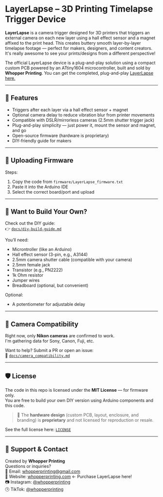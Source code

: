 # LayerLapse – 3D Printing Timelapse Trigger Device

**LayerLapse** is a camera trigger designed for 3D printers that triggers an external camera on each new layer using a hall effect sensor and a magnet affixed to the print head. This creates buttery smooth layer-by-layer timelapse footage — perfect for makers, designers, and content creators. It's really awesome to see your prints/designs from a different perspective!

The official LayerLapse device is a plug-and-play solution using a compact custom PCB powered by an ATtiny1604 microcontroller, built and sold by **Whopper Printing**. You can get the completed, plug-and-play [LayerLapse here.](https://whopperprinting.com/)

---

## 🎯 Features

- Triggers after each layer via a hall effect sensor + magnet
- Optional camera delay to reduce vibration blur from printer movements
- Compatible with DSLR/mirrorless cameras (2.5mm shutter trigger jack)
- Plug-and-play simplicity — just power it, mount the sensor and magnet, and go
- Open-source firmware (hardware is proprietary)
- DIY-friendly guide for makers

---

## 🔧 Uploading Firmware

Steps:
1. Copy the code from `firmware/LayerLapse_firmware.txt`
2. Paste it into the Arduino IDE
3. Select the correct board/port and upload

---

## 🧠 Want to Build Your Own?

Check out the DIY guide:  
👉 [`docs/diy-build-guide.md`](docs/diy-build-guide.md)

You’ll need:
- Microntroller (like an Arduino)
- Hall effect sensor (3-pin, e.g., A3144)
- 2.5mm camera shutter cable (compatible with your camera)
- 2.5mm female jack
- Transistor (e.g., PN2222)
- 1k Ohm resistor
- Jumper wires
- Breadboard (optional, but convenient)

Optional:
- A potentiometer for adjustable delay

---

## 📸 Camera Compatibility

Right now, only **Nikon cameras** are confirmed to work.  
I'm gathering data for Sony, Canon, Fuji, etc.

Want to help? Submit a PR or open an issue:  
📂 [`docs/camera_compatibility.md`](docs/camera_compatibility.md)

---

## 🛡️ License

The code in this repo is licensed under the **MIT License** — for firmware only.  
You are free to build your own DIY version using Arduino components and this code.

> 🚫 The **hardware design** (custom PCB, layout, enclosure, and branding) is **proprietary** and not licensed for reproduction or resale.

See the full license here: [`LICENSE`](LICENSE)

---

## 💬 Support & Contact

Created by **Whopper Printing**  
Questions or inquiries?  
📩 Email: whopperprinting@gmail.com  
🔗 Website: [whopperprinting.com](https://whopperprinting.com/) <- Purchase LayerLapse here!  
📷 Instagram: [@whopperprinting](https://instagram.com/whopperprinting)  
🕒 TikTok: [@whopperprinting](https://www.tiktok.com/@whopperprinting?is_from_webapp=1&sender_device=pc)
